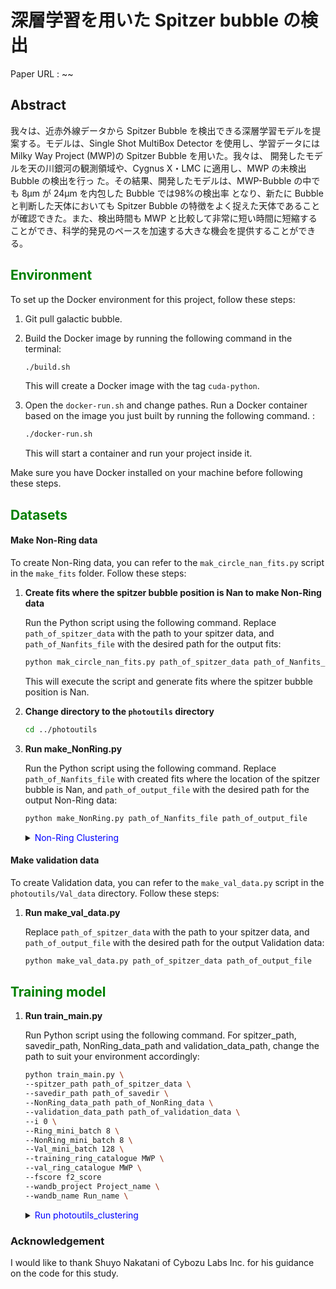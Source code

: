 # 深層学習を用いた Spitzer bubble の検出

Paper URL : ~~

## Abstract

我々は、近赤外線データから Spitzer Bubble を検出できる深層学習モデルを提案する。モデルは、Single Shot MultiBox Detector を使用し、学習データには Milky Way Project (MWP)の Spitzer Bubble を用いた。我々は、 開発したモデルを天の川銀河の観測領域や、Cygnus X・LMC に適用し、MWP の未検出 Bubble の検出を行っ た。その結果、開発したモデルは、MWP-Bubble の中でも 8μm が 24μm を内包した Bubble では98%の検出率 となり、新たに Bubble と判断した天体においても Spitzer Bubble の特徴をよく捉えた天体であることが確認できた。また、検出時間も MWP と比較して非常に短い時間に短縮することができ、科学的発見のペースを加速する大きな機会を提供することができる。



## <span style="color: green; ">Environment</span>
To set up the Docker environment for this project, follow these steps:

1. Git pull galactic bubble.

2. Build the Docker image by running the following command in the terminal:

    ```bash
    ./build.sh
    ```

    This will create a Docker image with the tag `cuda-python`.

3. Open the `docker-run.sh` and change pathes. Run a Docker container based on the image you just built by running the following command. :

    ```bash
    ./docker-run.sh
    ```

    This will start a container and run your project inside it.

Make sure you have Docker installed on your machine before following these steps.

## <span style="color: green; ">Datasets</span>

#### Make Non-Ring data
To create Non-Ring data, you can refer to the `mak_circle_nan_fits.py` script in the `make_fits` folder. Follow these steps:

1. **Create fits where the spitzer bubble position is Nan to make Non-Ring data**

    Run the Python script using the following command. Replace `path_of_spitzer_data` with the path to your spitzer data, and `path_of_Nanfits_file` with the desired path for the output fits:

    ```bash
    python mak_circle_nan_fits.py path_of_spitzer_data path_of_Nanfits_file
    ```
    This will execute the script and generate fits where the spitzer bubble position is Nan.

2. **Change directory to the `photoutils` directory**

    ```bash
    cd ../photoutils
    ```

3. **Run make_NonRing.py**

    Run the Python script using the following command. Replace `path_of_Nanfits_file` with created fits where the location of the spitzer bubble is Nan, and `path_of_output_file` with the desired path for the output Non-Ring data:

    ```bash
    python make_NonRing.py path_of_Nanfits_file path_of_output_file
    ```

    <details><summary> <span style="color: blue; ">Non-Ring Clustering</span></summary>

    1. **Copy the Non-Ring Data**

        Start by making a copy of the Non-Ring data you created above. This is to ensure that the original data remains unchanged during the clustering process. You can do this using a command like:

        ```bash
        cp -r /path/to/original/Non_Ring /path/to/copy/Non_Ring
        ```

    2. **Run clustering.py**

        Run the clustering.py script to perform clustering on the Non-Ring data. The command might look something like this:

        ```python
        python clustering.py class_num model_version /path/to/copy/Non_Ring
        ```
    </details>

#### Make validation data

To create Validation data, you can refer to the `make_val_data.py` script in the `photoutils/Val_data` directory. Follow these steps:

1. **Run make_val_data.py**

    Replace `path_of_spitzer_data` with the path to your spitzer data, and `path_of_output_file` with the desired path for the output Validation data:
    ```bash
    python make_val_data.py path_of_spitzer_data path_of_output_file
    ```


## <span style="color: green; ">Training model</span>

1. **Run train_main.py**

    Run Python script using the following command. For spitzer_path, savedir_path, NonRing_data_path and validation_data_path, change the path to suit your environment accordingly:

    ```bash
    python train_main.py \
    --spitzer_path path_of_spitzer_data \
    --savedir_path path_of_savedir \
    --NonRing_data_path path_of_NonRing_data \
    --validation_data_path path_of_validation_data \
    --i 0 \
    --Ring_mini_batch 8 \
    --NonRing_mini_batch 8 \
    --Val_mini_batch 128 \
    --training_ring_catalogue MWP \
    --val_ring_catalogue MWP \
    --fscore f2_score
    --wandb_project Project_name \
    --wandb_name Run_name \
    ```

    <details><summary> <span style="color: blue; ">Run photoutils_clustering</span></summary>

    if you run `photoutils_clustering` script, follow these steps:

    1. **Run train_main.py in the `photoutils_clustering`**:

        Run the `photoutils_clustering` script using the following command. Replace `class_num` with the determined number of classes. `NonRing_remove_class_list` and `NonRing_aug_num` are also replaced with a predetermined value:

        ```bash
        python train_main.py \
        --spitzer_path path_of_spitzer_data \
        --savedir_path path_of_savedir \
        --NonRing_data_path path_of_NonRing_data \
        --validation_data_path path_of_validation_data \
        --i 0 \
        --Ring_mini_batch 8 \
        --NonRing_mini_batch 8 \
        --Val_mini_batch 128 \
        --training_ring_catalogue MWP \
        --val_ring_catalogue MWP \
        --fscore f2_score
        --wandb_project Project_name \
        --wandb_name Run_name \
        --NonRing_class_num 10 \
        --NonRing_remove_class_list 5 9 \
        --NonRing_aug_num 1 1 1 1 1 0 1 1 1 0
        ```

        **Note**: Before executing the command, the clustered Non-Ring must be formed.

    </details>

### Acknowledgement
I would like to thank Shuyo Nakatani of Cybozu Labs Inc. for his guidance on the code for this study.



